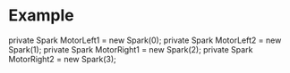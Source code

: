 # Example

private Spark MotorLeft1 = new Spark(0);
private Spark MotorLeft2 = new Spark(1);
private Spark MotorRight1 = new Spark(2);
private Spark MotorRight2 = new Spark(3);
